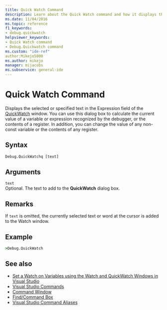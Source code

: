 ```yaml
---
title: Quick Watch Command
description: Learn about the Quick Watch command and how it displays the selected or specified text in the Expression field of the QuickWatch window.
ms.date: 11/04/2016
ms.topic: reference
f1_keywords:
- debug.quickwatch
helpviewer_keywords:
- Quick Watch command
- Debug.Quickwatch command
ms.custom: "ide-ref"
author:Mikejo5000
ms.author: mikejo
manager: mijacobs
ms.subservice: general-ide
---
```

# Quick Watch Command

Displays the selected or specified text in the Expression field of the [QuickWatch](../../debugger/watch-and-quickwatch-windows.md) window. You can use this dialog box to calculate the current value of a variable or expression recognized by the debugger, or the contents of a register. In addition, you can change the value of any non-const variable or the contents of any register.

## Syntax

```cmd
Debug.QuickWatchq [text]
```

## Arguments

`text`\
Optional. The text to add to the **QuickWatch** dialog box.

## Remarks

If `text` is omitted, the currently selected text or word at the cursor is added to the Watch window.

## Example

```cmd
>Debug.QuickWatch
```

## See also

- [Set a Watch on Variables using the Watch and QuickWatch Windows in Visual Studio](../../debugger/watch-and-quickwatch-windows.md)
- [Visual Studio Commands](../../ide/reference/visual-studio-commands.md)
- [Command Window](../../ide/reference/command-window.md)
- [Find/Command Box](../../ide/find-command-box.md)
- [Visual Studio Command Aliases](../../ide/reference/visual-studio-command-aliases.md)
